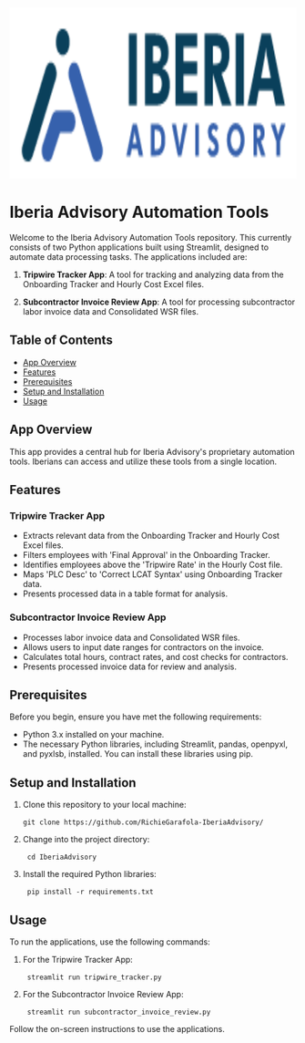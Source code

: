 <!-- ![Iberia Advisory](./Images/iberia-logo.png) -->

<img src="./Images/iberia-logo.png" width="600" height="300">

# Iberia Advisory Automation Tools

Welcome to the Iberia Advisory Automation Tools repository. This currently consists of two Python applications built using Streamlit, designed to automate data processing tasks. The applications included are:

1. **Tripwire Tracker App**: A tool for tracking and analyzing data from the Onboarding Tracker and Hourly Cost Excel files.

2. **Subcontractor Invoice Review App**: A tool for processing subcontractor labor invoice data and Consolidated WSR files.

## Table of Contents

- [App Overview](#App-overview)
- [Features](#features)
- [Prerequisites](#prerequisites)
- [Setup and Installation](#setup-and-installation)
- [Usage](#usage)

## App Overview

This app provides a central hub for Iberia Advisory's proprietary automation tools. Iberians can access and utilize these tools from a single location.

## Features

### Tripwire Tracker App

- Extracts relevant data from the Onboarding Tracker and Hourly Cost Excel files.
- Filters employees with 'Final Approval' in the Onboarding Tracker.
- Identifies employees above the 'Tripwire Rate' in the Hourly Cost file.
- Maps 'PLC Desc' to 'Correct LCAT Syntax' using Onboarding Tracker data.
- Presents processed data in a table format for analysis.

### Subcontractor Invoice Review App

- Processes labor invoice data and Consolidated WSR files.
- Allows users to input date ranges for contractors on the invoice.
- Calculates total hours, contract rates, and cost checks for contractors.
- Presents processed invoice data for review and analysis.

## Prerequisites

Before you begin, ensure you have met the following requirements:

- Python 3.x installed on your machine.
- The necessary Python libraries, including Streamlit, pandas, openpyxl, and pyxlsb, installed. You can install these libraries using pip.

## Setup and Installation

1. Clone this repository to your local machine:


       git clone https://github.com/RichieGarafola-IberiaAdvisory/

2. Change into the project directory:

        cd IberiaAdvisory
        
3. Install the required Python libraries:       
   
        pip install -r requirements.txt
        
## Usage

To run the applications, use the following commands:

1. For the Tripwire Tracker App:

        streamlit run tripwire_tracker.py

2. For the Subcontractor Invoice Review App:

        streamlit run subcontractor_invoice_review.py

Follow the on-screen instructions to use the applications.
